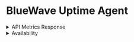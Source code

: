 # BlueWave Uptime Agent

<details>
<summary>API Metrics Response</summary>

<details>
<summary>CPU Response</summary>

```jsonc
"cpu": {
    "physical_core": integer, // Physical cores
    "logical_core":  integer, // Logical cores aka Threads
    "frequency":     integer, // Frequency in mHz
    "temperature":   null,    // WIP
    "free_percent":  null,    // WIP
    "usage_percent": null     // WIP
}
```

</details>

<details>
<summary>Memory Response</summary>

```jsonc
"memory": {
    "total_bytes":     integer, // Total space in bytes
    "available_bytes": integer, // Available space in bytes
    "used_bytes":      integer, // Used space in bytes      //* Total - Free - Buffers - Cached
    "usage_percent":   float    // Usage Percent            //* (Used / Total) * 100.0
}
```

</details>

<details>
<summary>Disk Response</summary>

```jsonc
"disk":{
    "read_speed_bytes":  integer, // WIP
    "write_speed_bytes": integer, // WIP
    "total_bytes":       integer, // Total space of "/" in bytes
    "free_bytes":        integer, // WIP
    "usage_percent":     float    // WIP
}
```

</details>

<details>
<summary>Host Response</summary>

```jsonc
"host":{
    "os":             string, // linux, darwin, windows
    "platform":       string, // arch, debian, suse...
    "kernel_version": string, // 6.10.10, 6.0.0, 6.10.0-zen...
}
```

</details>

</details>

<details>
<summary>Availability</summary>

| CPU                 | GNU/Linux | Windows | MacOS     |
| --------------------|-----------|---------|-----------|
| Physical Core Count | ✅        | -       | -         |
| Logical Core Count  | ✅        | -       | -         |
| Frequency           | ✅        | -       | -         |
| Temperature         | -         | -       | -         |
| Free Percent        | -         | -       | -         |
| Usage Percent       | -         | -       | -         |

| Memory          | GNU/Linux | Windows | MacOS     |
| ----------------|-----------|---------|-----------|
| Total Bytes     | ✅        | -       | -         |
| Available Bytes | ✅        | -       | -         |
| Used Bytes      | ✅        | -       | -         |
| Usage Percent   | ✅        | -       | -         |

| Disk          | GNU/Linux | Windows | MacOS     |
| --------------|-----------|---------|-----------|
| Total Bytes   | -         | -       | -         |
| Free Bytes    | -         | -       | -         |
| Usage Percent | -         | -       | -         |

| Host           | GNU/Linux | Windows | MacOS     |
| ---------------|-----------|---------|-----------|
| OS             | ✅        | -       | -         |
| Platform       | ✅        | -       | -         |
| Kernel Version | ✅        | -       | -         |

</details>

